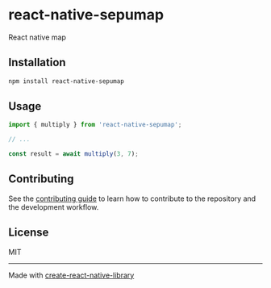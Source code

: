 # react-native-sepumap

React native map

## Installation

```sh
npm install react-native-sepumap
```

## Usage


```js
import { multiply } from 'react-native-sepumap';

// ...

const result = await multiply(3, 7);
```


## Contributing

See the [contributing guide](CONTRIBUTING.md) to learn how to contribute to the repository and the development workflow.

## License

MIT

---

Made with [create-react-native-library](https://github.com/callstack/react-native-builder-bob)
